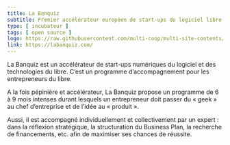 ```yaml
---
title: La Banquiz
subtitle: Premier accélérateur européen de start-ups du logiciel libre et de l'open source
type: [ incubateur ]
tags: [ open source ]
logo: https://raw.githubusercontent.com/multi-coop/multi-site-contents/main/texts/network/images/banquizlogo.svg
link: https://labanquiz.com/
---
```


La Banquiz est un accélérateur de start-ups numériques du logiciel et des technologies du libre. C’est un programme d’accompagnement pour les entrepreneurs du libre.

A la fois pépinière et accélérateur, La Banquiz propose un programme de 6 à 9 mois intenses durant lesquels un entrepreneur doit passer du « geek » au chef d’entreprise et de l’idée au « produit ».

Aussi, il est accompagné individuellement et collectivement par un expert : dans la réflexion stratégique, la structuration du Business Plan, la recherche de financements, etc. afin de maximiser ses chances de réussite.
